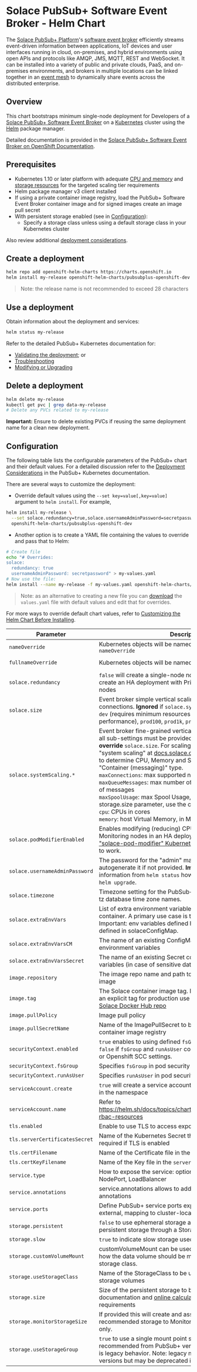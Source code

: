 # Solace PubSub+ Software Event Broker - Helm Chart

The [Solace PubSub+ Platform](https://solace.com/products/platform/)'s [software event broker](https://solace.com/products/event-broker/software/) efficiently streams event-driven information between applications, IoT devices and user interfaces running in cloud, on-premises, and hybrid environments using open APIs and protocols like AMQP, JMS, MQTT, REST and WebSocket. It can be installed into a variety of public and private clouds, PaaS, and on-premises environments, and brokers in multiple locations can be linked together in an [event mesh](https://solace.com/what-is-an-event-mesh/) to dynamically share events across the distributed enterprise.

## Overview

This chart bootstraps minimum single-node deployment for Developers of a [Solace PubSub+ Software Event Broker](//solace.com/products/event-broker/software/) on a [Kubernetes](//kubernetes.io) cluster using the [Helm](//helm.sh) package manager.

Detailed documentation is provided in the [Solace PubSub+ Software Event Broker on OpenShift Documentation](https://github.com/SolaceProducts/pubsubplus-openshift-quickstart/blob/master/docs/PubSubPlusOpenShiftDeployment.md).

## Prerequisites

* Kubernetes 1.10 or later platform with adequate [CPU and memory](//github.com/SolaceProducts/pubsubplus-kubernetes-quickstart/blob/master/docs/PubSubPlusK8SDeployment.md#cpu-and-memory-requirements) and [storage resources](//github.com/SolaceProducts/pubsubplus-kubernetes-quickstart/blob/master/docs/PubSubPlusK8SDeployment.md#disk-storage) for the targeted scaling tier requirements
* Helm package manager v3 client installed
* If using a private container image registry, load the PubSub+ Software Event Broker container image and for signed images create an image pull secret
* With persistent storage enabled (see in [Configuration](#config-storageclass)):
  * Specify a storage class unless using a default storage class in your Kubernetes cluster

Also review additional [deployment considerations](//github.com/SolaceProducts/pubsubplus-kubernetes-quickstart/blob/master/docs/PubSubPlusK8SDeployment.md#pubsub-software-event-broker-deployment-considerations).

## Create a deployment

```bash
helm repo add openshift-helm-charts https://charts.openshift.io
helm install my-release openshift-helm-charts/pubsubplus-openshift-dev
```

> Note: the release name is not recommended to exceed 28 characters

## Use a deployment

Obtain information about the deployment and services:

```bash
helm status my-release
```

Refer to the detailed PubSub+ Kubernetes documentation for:
* [Validating the deployment](//github.com/SolaceProducts/pubsubplus-kubernetes-quickstart/blob/master/docs/PubSubPlusK8SDeployment.md#validating-the-deployment); or
* [Troubleshooting](//github.com/SolaceProducts/pubsubplus-kubernetes-quickstart/blob/master/docs/PubSubPlusK8SDeployment.md#troubleshooting)
* [Modifying or Upgrading](//github.com/SolaceProducts/pubsubplus-kubernetes-quickstart/blob/master/docs/PubSubPlusK8SDeployment.md#modifying-or-upgrading-a-deployment)

## Delete a deployment

```bash
helm delete my-release
kubectl get pvc | grep data-my-release
# Delete any PVCs related to my-release
```
**Important:** Ensure to delete existing PVCs if reusing the same deployment name for a clean new deployment.

## Configuration

The following table lists the configurable parameters of the PubSub+ chart and their default values. For a detailed discussion refer to the [Deployment Considerations](//github.com/SolaceProducts/pubsubplus-kubernetes-quickstart/blob/master/docs/PubSubPlusK8SDeployment.md##pubsub-helm-chart-deployment-considerations) in the PubSub+ Kubernetes documentation.

There are several ways to customize the deployment:

- Override default values using the `--set key=value[,key=value]` argument to `helm install`. For example,
```bash
helm install my-release \
  --set solace.redundancy=true,solace.usernameAdminPassword=secretpassword \
  openshift-helm-charts/pubsubplus-openshift-dev
```

- Another option is to create a YAML file containing the values to override and pass that to Helm:
```bash
# Create file
echo "# Overrides:
solace:
  redundancy: true
  usernameAdminPassword: secretpassword" > my-values.yaml
# Now use the file:
helm install --name my-release -f my-values.yaml openshift-helm-charts/pubsubplus-openshift-dev
```
> Note: as an alternative to creating a new file you can [download](https://raw.githubusercontent.com/SolaceProducts/pubsubplus-kubernetes-quickstart/master/pubsubplus/values.yaml) the `values.yaml` file with default values and edit that for overrides.

For more ways to override default chart values, refer to [Customizing the Helm Chart Before Installing](//helm.sh/docs/intro/using_helm/#customizing-the-chart-before-installing).

| Parameter                      | Description                                                                                             | Default                                                 |
| ------------------------------ | ------------------------------------------------------------------------------------------------------- | ------------------------------------------------------- |
| `nameOverride`                 | Kubernetes objects will be named as `<release-name>-nameOverride`                                       | Undefined, default naming is `<release-name>-<chart-name>` |
| `fullnameOverride`             | Kubernetes objects will be named as `fullnameOverride`                                                  | Undefined, default naming is `<release-name>-<chart-name>` |
| `solace.redundancy`            | `false` will create a single-node non-HA deployment; `true` will create an HA deployment with Primary, Backup and Monitor nodes | `false` |
| `solace.size`                  | Event broker simple vertical scaling by number of client connections. **Ignored** if `solace.systemScaling` is set. Options: `dev` (requires minimum resources but no guaranteed performance), `prod100`, `prod1k`, `prod10k`, `prod100k`, `prod200k`. | `dev` |
| `solace.systemScaling.*`       | Event broker fine-grained vertical scaling definition. If defined, all sub-settings must be provided and these settings will **override** `solace.size`. For scaling documentation, look for "system scaling" at [docs.solace.com](https://docs.solace.com/Search.htm?q=system%20scaling). Use the [online calculator](https://docs.solace.com/Assistance-Tools/Resource-Calculator/pubsubplus-resource-calculator.html) to determine CPU, Memory and Storage requirements for "Container (messaging)" type. </br> `maxConnections`: max supported number of client connections </br> `maxQueueMessages`: max number of queue messages, in millions of messages </br> `maxSpoolUsage`: max Spool Usage, in MB. Also ensure adequate storage.size parameter, use the calculator </br> `cpu`: CPUs in cores </br> `memory`: host Virtual Memory, in MiB | Undefined |
| `solace.podModifierEnabled`    | Enables modifying (reducing) CPU and memory resources for Monitoring nodes in an HA deployment. Also requires the ["solace-pod-modifier" Kubernetes admission plugin](https://github.com/SolaceProducts/pubsubplus-kubernetes-quickstart/blob/master/solace-pod-modifier-admission-plugin/README.md#how-to-use) deployed to work.  | Undefined, meaning not enabled. |
| `solace.usernameAdminPassword` | The password for the "admin" management user. Will autogenerate it if not provided. **Important:** refer to the the information from `helm status` how to retrieve it and use it for `helm upgrade`. | Undefined, meaning autogenerate |
| `solace.timezone`              | Timezone setting for the PubSub+ container. Valid values are tz database time zone names.               | Undefined, default is UTC |
| `solace.extraEnvVars`              | List of extra environment variables to be added to the PubSub+ container. A primary use case is to specify [configuration keys](https://docs.solace.com/Configuring-and-Managing/SW-Broker-Specific-Config/Docker-Tasks/Config-SW-Broker-Container-Cfg-Keys.htm). Important: env variables defined here will not override the ones defined in solaceConfigMap. | Undefined |
| `solace.extraEnvVarsCM`              | The name of an existing ConfigMap containing extra environment variables | Undefined |
| `solace.extraEnvVarsSecret`              | The name of an existing Secret containing extra environment variables (in case of sensitive data) | Undefined |
| `image.repository`             | The image repo name and path to the PubSub+ container image                                                | `registry.connect.redhat.com/solace/pubsubplus-standard` |
| `image.tag`                    | The Solace container image tag. It is recommended to specify an explicit tag for production use For possible tags, refer to the [Solace Docker Hub repo](https://hub.docker.com/r/solace/solace-pubsub-standard/tags) | `latest`                                                |
| `image.pullPolicy`             | Image pull policy                                                                                       | `IfNotPresent`                                          |
| `image.pullSecretName`         | Name of the ImagePullSecret to be used with the PubSub+ container image registry                                         | Undefined, meaning no ImagePullSecret used                |
| `securityContext.enabled`      | `true` enables to using defined `fsGroup` and `runAsUser`. Set to `false` if `fsGroup` and `runAsUser` conflict with PodSecurityPolicy or Openshift SCC settings. | `false` |
| `securityContext.fsGroup`      | Specifies `fsGroup` in pod security context                                                             | set to default non-zero id 1000002 |
| `securityContext.runAsUser`    | Specifies `runAsUser` in pod security context                                                           | set to default PubSub+ appuser id 1000001 |
| `serviceAccount.create`        | `true` will create a service account dedicated to the deployment in the namespace                       | `true` |
| `serviceAccount.name`          | Refer to https://helm.sh/docs/topics/chart_best_practices/rbac/#using-rbac-resources                    | Undefined |
| `tls.enabled`                  | Enable to use TLS to access exposed broker services                                                     | `false` (not enabled) |
| `tls.serverCertificatesSecret` | Name of the Kubernetes Secret that contains the certificates - required if TLS is enabled               | Undefined |
| `tls.certFilename`             | Name of the Certificate file in the `serverCertificatesSecret`                                          | `tls.crt` |
| `tls.certKeyFilename`          | Name of the Key file in the `serverCertificatesSecret`                                                  | `tls.key` |
| `service.type`                 | How to expose the service: options include ClusterIP, NodePort, LoadBalancer                            | `LoadBalancer`                                          |
| `service.annotations`                 | service.annotations allows to add provider-specific service annotations                          | Undefined  |
| `service.ports`                | Define PubSub+ service ports exposed. servicePorts are external, mapping to cluster-local pod containerPorts | initial set of frequently used ports, refer to values.yaml |
| `storage.persistent`           | `false` to use ephemeral storage at pod level; `true` to request persistent storage through a StorageClass | `true`, false is not recommended for production use  |
| `storage.slow`                 | `true` to indicate slow storage used, e.g. for NFS.                                                    | `false` |
| `storage.customVolumeMount`    | customVolumeMount can be used to specify a YAML fragment how the data volume should be mounted  instead of using a storage class. | Undefined |
| `storage.useStorageClass` <a name="config-storageclass"></a> | Name of the StorageClass to be used to request persistent storage volumes                               | Undefined, meaning to use the "default" StorageClass for the Kubernetes cluster |
| `storage.size`                 | Size of the persistent storage to be used; Refer to the Solace documentation and [online calculator](https://docs.solace.com/Assistance-Tools/Resource-Calculator/pubsubplus-resource-calculator.html) for storage size requirements | `10Gi` |
| `storage.monitorStorageSize` | If provided this will create and assign the minimum recommended storage to Monitor pods. For initial deployments only. | `1500M` |
| `storage.useStorageGroup`      | `true` to use a single mount point storage-group, as recommended from PubSub+ version 9.12. Undefined or `false` is legacy behavior. Note: legacy mount still works for newer versions but may be deprecated in the future. | Undefined |



